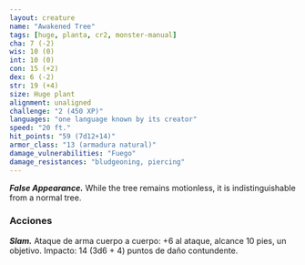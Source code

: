 ```yaml
---
layout: creature
name: "Awakened Tree"
tags: [huge, planta, cr2, monster-manual]
cha: 7 (-2)
wis: 10 (0)
int: 10 (0)
con: 15 (+2)
dex: 6 (-2)
str: 19 (+4)
size: Huge plant
alignment: unaligned
challenge: "2 (450 XP)"
languages: "one language known by its creator"
speed: "20 ft."
hit_points: "59 (7d12+14)"
armor_class: "13 (armadura natural)"
damage_vulnerabilities: "Fuego"
damage_resistances: "bludgeoning, piercing"
---
```


***False Appearance.*** While the tree remains motionless, it is indistinguishable from a normal tree.

### Acciones

***Slam.*** Ataque de arma cuerpo a cuerpo: +6 al ataque, alcance 10 pies, un objetivo. Impacto: 14 (3d6 + 4) puntos de daño contundente.
